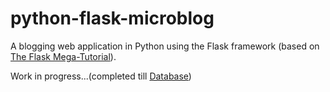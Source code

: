 # python-flask-microblog
A blogging web application in Python using the Flask framework (based on [The Flask Mega-Tutorial](https://blog.miguelgrinberg.com/post/the-flask-mega-tutorial-part-i-hello-world)).

Work in progress...(completed till [Database](https://blog.miguelgrinberg.com/post/the-flask-mega-tutorial-part-iv-database))
